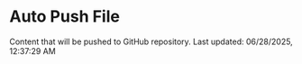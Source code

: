 # Auto Push File

Content that will be pushed to GitHub repository.
Last updated: 06/28/2025, 12:37:29 AM